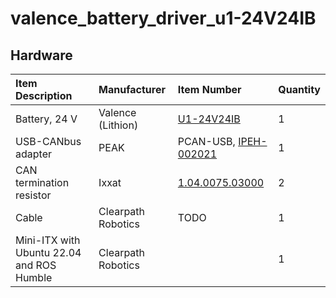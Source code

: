 # valence_battery_driver_u1-24V24IB

## Hardware

| Item Description                          | Manufacturer       | Item Number                                                                   | Quantity |
| :---------------------------------------- | :----------------- | :---------------------------------------------------------------------------- | :------- |
| Battery, 24 V                             | Valence (Lithion)  | [U1-24V24IB](https://www.valence.com/12-and-24v-li-ion-batteries/u1-24v24ib)  | 1        |
| USB-CANbus adapter                        | PEAK               | PCAN-USB, [IPEH-002021](https://www.peak-system.com/PCAN-USB.199.0.html?&L=1) | 1        |
| CAN termination resistor                  | Ixxat              | [1.04.0075.03000](https://www.ixxat.com/products/accessories)                 | 2        |
| Cable                                     | Clearpath Robotics | TODO                                                                          | 1        |
| Mini-ITX with Ubuntu 22.04 and ROS Humble | Clearpath Robotics |                                                                               | 1        |
